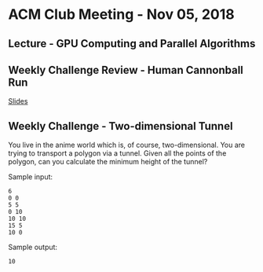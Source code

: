 ACM Club Meeting - Nov 05, 2018
===

Lecture - GPU Computing and Parallel Algorithms
---

Weekly Challenge Review - Human Cannonball Run
---

[Slides](Human-Cannonball-Run.pdf)

Weekly Challenge - Two-dimensional Tunnel
---

You live in the anime world which is, of course, two-dimensional. You are trying to transport a polygon via a tunnel. Given all the points of the polygon, can you calculate the minimum height of the tunnel?

Sample input:

```
6
0 0
5 5
0 10
10 10
15 5
10 0
```

Sample output:

```
10
```
